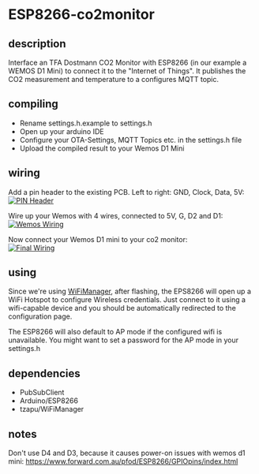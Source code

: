 # ESP8266-co2monitor

## description

Interface an TFA Dostmann CO2 Monitor with ESP8266 (in our example a WEMOS D1 Mini) to connect it to the "Internet of Things". It publishes the CO2 measurement and temperature to a configures MQTT topic.

## compiling

* Rename settings.h.example to settings.h
* Open up your arduino IDE
* Configure your OTA-Settings, MQTT Topics etc. in the settings.h file
* Upload the compiled result to your Wemos D1 Mini

## wiring

Add a pin header to the existing PCB. Left to right: GND, Clock, Data, 5V:
<br>
<a href="https://github.com/b4ckspace/esp8266-co2monitor/blob/master/doc/images/pinheader.jpg?raw=true">
    <img alt="PIN Header" src="https://github.com/b4ckspace/esp8266-co2monitor/blob/master/doc/images/pinheader-thumb.jpg?raw=true">
</a>

Wire up your Wemos with 4 wires, connected to 5V, G, D2 and D1:
<br>
<a href="https://github.com/b4ckspace/esp8266-co2monitor/blob/master/doc/images/wemos-wiring.jpg?raw=true">
    <img alt="Wemos Wiring" src="https://github.com/b4ckspace/esp8266-co2monitor/blob/master/doc/images/wemos-wiring-thumb.jpg?raw=true">
</a>

Now connect your Wemos D1 mini to your co2 monitor:
<br>
<a href="https://github.com/b4ckspace/esp8266-co2monitor/blob/master/doc/images/wiring.jpg?raw=true">
    <img alt="Final Wiring" src="https://github.com/b4ckspace/esp8266-co2monitor/blob/master/doc/images/wiring-thumb.jpg?raw=true">
</a>

## using
Since we're using [WiFiManager](https://github.com/tzapu/WiFiManager), after flashing, the EPS8266 will open up a WiFi Hotspot to configure Wireless credentials. Just connect to it using a wifi-capable device and you should be automatically redirected to the configuration page.

The ESP8266 will also default to AP mode if the configured wifi is unavailable.
You might want to set a password for the AP mode in your settings.h

## dependencies

* PubSubClient
* Arduino/ESP8266
* tzapu/WiFiManager

## notes

Don't use D4 and D3, because it causes power-on issues with wemos d1 mini: https://www.forward.com.au/pfod/ESP8266/GPIOpins/index.html
